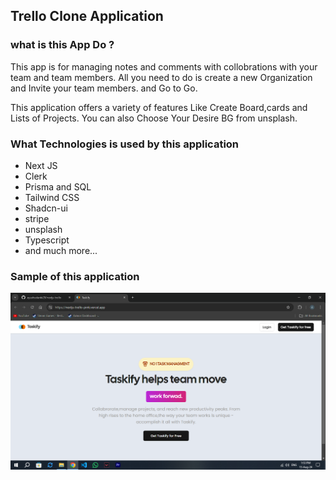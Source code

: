 ## Trello Clone Application

### what is this App Do ?

<p> This app is for managing notes and comments with collobrations with your team and team members. All you need to do is create a new Organization and Invite your team members. and Go to Go.
</p>

This application offers a variety of features Like Create Board,cards and Lists of Projects. You can also Choose Your Desire BG from unsplash.

### What Technologies is used by this application
- Next JS
- Clerk
- Prisma and SQL
- Tailwind CSS
- Shadcn-ui
- stripe
- unsplash
- Typescript
- and much more...

### Sample of this application
 <img src="https://raw.githubusercontent.com/ayushsolanki29/nextjs-trello/main/screenshot/1 (1).png" alt="sample"/>
 


